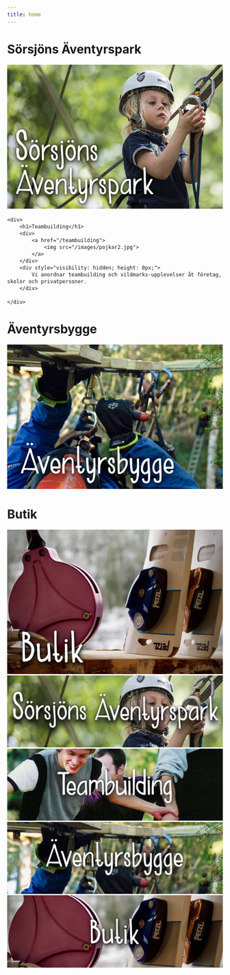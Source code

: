 ```yaml
---
title: home
---
```

<html lang="en">

<div id="homepage">
	<div>
		<h1>Sörsjöns Äventyrspark</h1>
	    <div>
	    	<a href="/sorsjon">
				<img src="/images/kidkarbin.jpg"> 
			</a>
	    </div>
	    <div style="visibility: hidden; height: 0px;">
	   	 	Sveriges största äventyrspark – här finns 21 höghöjdsbanor med ziplines som passar för alla åldrar!
	    </div>
	</div>
	
	<div>
		<h1>Teambuilding</h1>
	    <div>
	    	<a href="/teambuilding">
				<img src="/images/pojkar2.jpg">
			</a>
	    </div>
	    <div style="visibility: hidden; height: 0px;">
			Vi anordnar teambuilding och vildmarks-upplevelser åt företag, skolor och privatpersoner.  
		</div>

	</div>
    
<div>
    <h1>Äventyrsbygge</h1>
    <div>
		<a href="/aventyrsbygge">
    		<img src="/images/bygge.jpg"> 
    	</a>
    </div>
</div>

<div>
    <h1>Butik</h1>
    <div>
		<a href="/butik">
   			 <img src="/images/butik.jpg">
		</a>
    </div>
</div>

<div style="display: none;">
    <h1>Servicecenter</h1>
    <div>
		<a href="/service">
   			 <img src="/images/service201922.jpeg">
		</a> 
    </div>
</div>
</div>




<div id="mobilehomepage">
    	<div>
   		 	<a href="/sorsjon">
				<img src="/images/sorsjonfrontmobil.jpg">
			</a>
    	</div>
    	<div>
   	 		<a href="/teambuilding">
				<img src="/images/mobilteamfront.jpg"> 
			</a>
    	</div>
    	<div>
			<a href="/aventyrsbygge">
  			  <img src="/images/mobilbyggefront.jpg"> 
    	  	</a>
   	 	</div>
   	 	<div>
			<a href="/butik">
   				 <img src="/images/mobilbutikfront.jpg">
		 	</a>
    	</div>
   	 	<div style="display: none;">
			<a href="/service">
   				 <img src="/images/servicefrontmobil.jpg">
		 	</a> 
    	</div>
</div>
